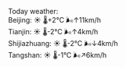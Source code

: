 Today weather:  
Beijing: ☀️   🌡️+2°C 🌬️↑11km/h  
Tianjin: ☀️   🌡️-2°C 🌬️↑4km/h  
Shijiazhuang: ☀️   🌡️-2°C 🌬️↓4km/h  
Tangshan: ☀️   🌡️-1°C 🌬️↗6km/h  
